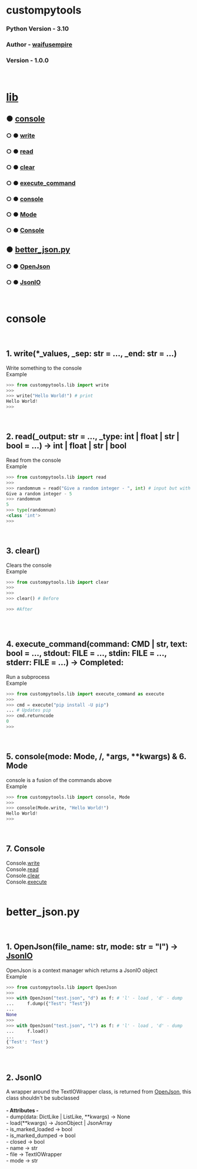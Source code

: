<h1>custompytools</h1>
<h3>Python Version - 3.10</h3>
<h3>Author - <a href="https://github.com/waifusempire">waifusempire</a></h3>
<h3>Version - 1.0.0</h3>
<br>
<h1><a href="./lib">lib</a></h1>
<h2>● <a href="README.md#console">console</a></h2>
<h3>○ ● <a href="README.md#con1">write</a></h3>
<h3>○ ● <a href="README.md#con2">read</a></h3>
<h3>○ ● <a href="README.md#con3">clear</a></h3>
<h3>○ ● <a href="README.md#con4">execute_command</a></h3>
<h3>○ ● <a href="README.md#con56">console</a></h3>
<h3>○ ● <a href="README.md#con56">Mode</a></h3>
<h3>○ ● <a href="README.md#con7">Console</a></h3>
<h2>● <a href="README.md#json">better_json.py</a></h2>
<h3>○ ● <a href="README.md#js1">OpenJson</a></h3>
<h3>○ ● <a href="README.md#js2">JsonIO</a></h3>

<br>
<h1 id="console">console</h1>
<br>
<h2 id="con1">1. write(*_values, _sep: str = ..., _end: str = ...)</h2>
Write something to the console<br>
Example<br>

```py
>>> from custompytools.lib import write
>>> 
>>> write("Hello World!") # print
Hello World!
>>> 
```
<br>
<h2 id="con2">2. read(_output: str = ..., _type: int | float | str | bool = ...) -> int | float | str | bool</h2>
Read from the console<br>
Example<br>

```py
>>> from custompytools.lib import read
>>> 
>>> randomnum = read("Give a random integer - ", int) # input but with type conversion
Give a random integer - 5
>>> randomnum
5
>>> type(randomnum)
<class 'int'>
>>> 
```
<br>
<h2 id="con3">3. clear()</h2>
Clears the console<br>
Example<br>

```py
>>> from custompytools.lib import clear
>>> 
>>> 
>>> clear() # Before
```
```py
>>> #After



```
<br>
<h2 id="con4">4. execute_command(command: CMD | str, text: bool = ..., stdout: FILE = ..., stdin: FILE = ..., stderr: FILE = ...) -> Completed:</h2>
Run a subprocess<br>
Example<br>

```py
>>> from custompytools.lib import execute_command as execute
>>> 
>>> cmd = execute("pip install -U pip")
... # Updates pip 
>>> cmd.returncode
0
>>> 
```
<br>
<h2 id="con56">5. console(mode: Mode, /, *args, **kwargs) & 6. Mode</h2>
console is a fusion of the commands above<br>
Example<br>

```py
>>> from custompytools.lib import console, Mode
>>> 
>>> console(Mode.write, "Hello World!")
Hello World!
>>> 
```
<br>
<h2 id="con7">7. Console</h2>
Console.<a href="README.md#con1">write</a><br>
Console.<a href="README.md#con2">read</a><br>
Console.<a href="README.md#con3">clear</a><br>
Console.<a href="README.md#con4">execute</a><br>
<br>
<h1 id="json">better_json.py</h1>
<br>
<h2 id="js1">1. OpenJson(file_name: str, mode: str = "l") -> <a href="README.md#js2">JsonIO</a></h2>
OpenJson is a context manager which returns a JsonIO object<br>
Example<br>

```py
>>> from custompytools.lib import OpenJson
>>> 
>>> with OpenJson("test.json", "d") as f: # 'l' - load , 'd' - dump
...     f.dump({"Test": "Test"})
... 
None
>>> 
>>> with OpenJson("test.json", "l") as f: # 'l' - load , 'd' - dump
...     f.load()
... 
{'Test': 'Test'}
>>> 
```
<br>
<h2 id="js2">2. JsonIO</h2>
A wrapper around the TextIOWrapper class, is returned from <a href="README.md#js1">OpenJson</a>, this class shouldn't be subclassed<br><br>
<b> - Attributes - </b><br>
 - dump(data: DictLike | ListLike, **kwargs) -> None<br>
 - load(**kwargs) -> JsonObject | JsonArray<br>
 - is_marked_loaded -> bool<br>
 - is_marked_dumped -> bool<br>
 - closed -> bool<br>
 - name -> str<br>
 - file -> TextIOWrapper<br>
 - mode -> str


